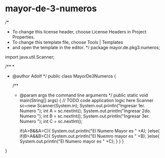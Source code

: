 # mayor-de-3-numeros

/*
 * To change this license header, choose License Headers in Project Properties.
 * To change this template file, choose Tools | Templates
 * and open the template in the editor.
 */
package mayor.de.pkg3.numeros;

import java.util.Scanner;

/**
 *
 * @author Adolf
 */
public class MayorDe3Numeros {

    /**
     * @param args the command line arguments
     */
    public static void main(String[] args) {
        // TODO code application logic here
        Scanner sc=new Scanner(System.in);
        System.out.println("Ingresar 1er. Numero ");
        int A = sc.nextInt();
        System.out.println("Ingresar 2do. Numero ");
        int B = sc.nextInt();
        System.out.println("Ingresar 3er. Numero ");
        int C = sc.nextInt();
        
        
        if(A>B&&A>C){
            System.out.println("El Numero Mayor es " +A);
        }else{
            if(B>A&&B>C){
                System.out.println("El Nuemro mayor es " +B);
                }else{
                System.out.println("El Numero mayor es " +C);
            }
        }
    }
    
}
